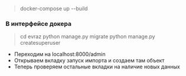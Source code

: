 > docker-compose up --build

### В интерфейсе докера
> cd evraz
> python manage.py migrate
> python manage.py createsuperuser

* Переходим на localhost:8000/admin
* Открываем вкладку запуск импорта и создаем там объект
* Теперь проверяем остальные вкладки на наличие новых данных